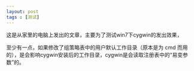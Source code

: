 ```yaml
---
layout: post
tags : [测试]
---
```



这是从家里的电脑上发出的文章，主要为了测试win7下cygwin的发出效果，

至少有一点，如果修改了组策略表中的用户默认工作目录（原本是为 cmd  而用的），是会影响cygwin安装后的工作目录，cygwin是会读取注册表中的“易变参数”的。
